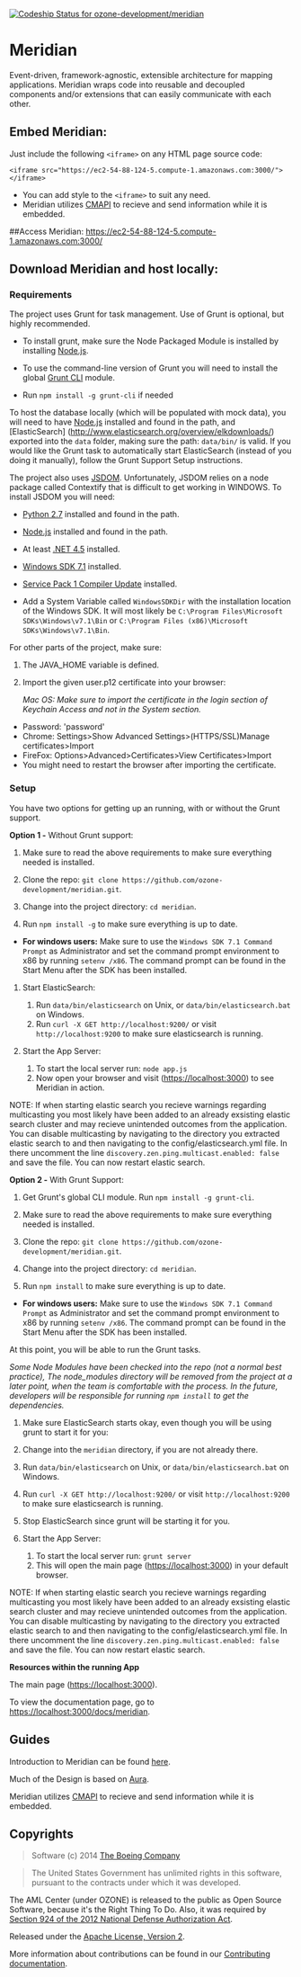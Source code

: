 [ ![Codeship Status for ozone-development/meridian](https://codeship.com/projects/479f9b90-5167-0132-a553-7262abc25231/status)](https://codeship.com/projects/48335)

# Meridian
Event-driven, framework-agnostic, extensible architecture for mapping applications. Meridian wraps code into reusable and decoupled components and/or extensions that can easily communicate with each other. 

## Embed Meridian:

Just include the following `<iframe>` on any HTML page source code:

`<iframe src="https://ec2-54-88-124-5.compute-1.amazonaws.com:3000/"></iframe>`
- You can add style to the `<iframe>` to suit any need.
- Meridian utilizes [CMAPI](http://cmapi.org) to recieve and send information while it is embedded.

##Access Meridian:
https://ec2-54-88-124-5.compute-1.amazonaws.com:3000/

## Download Meridian and host locally:
### Requirements

The project uses Grunt for task management. Use of Grunt is optional, but highly recommended.

- To install grunt, make sure the Node Packaged Module is installed by installing [Node.js](http://nodejs.org/).

- To use the command-line version of Grunt you will need to install the global [Grunt CLI](http://gruntjs.com/getting-started) module.

 - Run `npm install -g grunt-cli` if needed

To host the database locally (which will be populated with mock data), you will need to have [Node.js](http://nodejs.org/) installed and found in the path, and [ElasticSearch] (http://www.elasticsearch.org/overview/elkdownloads/) exported into the `data` folder, making sure the path: `data/bin/` is valid. If you would like the Grunt task to automatically start ElasticSearch (instead of you doing it manually), follow the Grunt Support Setup instructions.

The project also uses [JSDOM](https://www.npmjs.org/package/jsdom). Unfortunately, JSDOM relies on a node package called Contextify that is difficult to get working in WINDOWS. To install JSDOM you will need:

- [Python 2.7](https://www.python.org/download/releases/2.7/)  installed and found in the path.

- [Node.js](http://nodejs.org/) installed and found in the path.

- At least [.NET 4.5](http://www.microsoft.com/en-us/download/details.aspx?id=8279) installed.

- [Windows SDK 7.1](http://www.microsoft.com/en-us/download/details.aspx?id=8279) installed.

- [Service Pack 1 Compiler Update](http://www.microsoft.com/en-us/download/details.aspx?id=4422) installed.

- Add a System Variable called `WindowsSDKDir` with the installation location of the Windows SDK. It will most likely be `C:\Program Files\Microsoft SDKs\Windows\v7.1\Bin` or `C:\Program Files (x86)\Microsoft SDKs\Windows\v7.1\Bin`.


For other parts of the project, make sure:

1. The JAVA_HOME variable is defined. 

1. Import the given user.p12 certificate into your browser:
    
    *Mac OS: Make sure to import the certificate in the login section of Keychain Access and not in the System section.*
  - Password: 'password'
  - Chrome: Settings>Show Advanced Settings>(HTTPS/SSL)Manage certificates>Import
  - FireFox: Options>Advanced>Certificates>View Certificates>Import
  - You might need to restart the browser after importing the certificate.


### Setup

You have two options for getting up an running, with or without the Grunt support.

**Option 1 -** Without Grunt support:

1. Make sure to read the above requirements to make sure everything needed is installed.

1. Clone the repo: `git clone https://github.com/ozone-development/meridian.git`.

1. Change into the project directory: `cd meridian`.

1. Run `npm install -g` to make sure everything is up to date. 

  - **For windows users:** Make sure to use the `Windows SDK 7.1 Command Prompt` as Administrator and set the command prompt environment to x86 by running `setenv /x86`. The command prompt can be found in the Start Menu after the SDK has been installed.

1. Start ElasticSearch:
	1. Run `data/bin/elasticsearch` on Unix, or `data/bin/elasticsearch.bat` on Windows.
	1. Run `curl -X GET http://localhost:9200/` or visit `http://localhost:9200` to make sure elasticsearch is running.

1. Start the App Server:
    1. To start the local server run: `node app.js`
    1. Now open your browser and visit ([https://localhost:3000](https://localhost:3000)) to see Meridian in action.

NOTE: If when starting elastic search you recieve warnings regarding multicasting you most likely have been added to an already exsisting elastic search cluster and may recieve unintended outcomes from the application.  You can disable multicasting by navigating to the directory you extracted elastic search to and then navigating to the config/elasticsearch.yml file. In there uncomment the line `discovery.zen.ping.multicast.enabled: false` and save the file. You can now restart elastic search.

**Option 2 -** With Grunt Support:

1. Get Grunt's global CLI module. Run `npm install -g grunt-cli`.

1. Make sure to read the above requirements to make sure everything needed is installed.

1. Clone the repo: `git clone https://github.com/ozone-development/meridian.git`.

1. Change into the project directory: `cd meridian`.

1. Run `npm install` to make sure everything is up to date.

  - **For windows users:** Make sure to use the `Windows SDK 7.1 Command Prompt` as Administrator and set the command prompt environment to x86 by running `setenv /x86`. The command prompt can be found in the Start Menu after the SDK has been installed. 

 At this point, you will be able to run the Grunt tasks.

*Some Node Modules have been checked into the repo (not a normal best practice),
The node_modules directory will be removed from the project at a later point, 
when the team is comfortable with the process. In the future, 
developers will be responsible for running `npm install` to get the dependencies.*

1. Make sure ElasticSearch starts okay, even though you will be using grunt to start it for you:
 1. Change into the `meridian` directory, if you are not already there.
 1. Run `data/bin/elasticsearch` on Unix, or `data/bin/elasticsearch.bat` on Windows.
 1. Run `curl -X GET http://localhost:9200/` or visit `http://localhost:9200` to make sure elasticsearch is running.
 1. Stop ElasticSearch since grunt will be starting it for you.

1. Start the App Server:
    1. To start the local server run: `grunt server`
    1. This will open the main page ([https://localhost:3000](https://localhost:3000)) in your default browser.

NOTE: If when starting elastic search you recieve warnings regarding multicasting you most likely have been added to an already exsisting elastic search cluster and may recieve unintended outcomes from the application.  You can disable multicasting by navigating to the directory you extracted elastic search to and then navigating to the config/elasticsearch.yml file. In there uncomment the line `discovery.zen.ping.multicast.enabled: false` and save the file. You can now restart elastic search.

**Resources within the running App**

The main page ([https://localhost:3000](https://localhost:3000)).

To view the documentation page, go to [https://localhost:3000/docs/meridian](https://localhost:3000/docs/meridian).


## Guides

Introduction to Meridian can be found [here](http://ozone-development.github.io/meridian/).

Much of the Design is based on [Aura](http://aurajs.com/). 

Meridian utilizes [CMAPI](http://cmapi.org) to recieve and send information while it is embedded.


## Copyrights
> Software (c) 2014 [The Boeing Company](http://www.boeing.com/ "Boeing")

> The United States Government has unlimited rights in this software, pursuant to the contracts under which it was developed.  
 
The AML Center (under OZONE) is released to the public as Open Source Software, because it's the Right Thing To Do. Also, it was required by [Section 924 of the 2012 National Defense Authorization Act](http://www.gpo.gov/fdsys/pkg/PLAW-112publ81/pdf/PLAW-112publ81.pdf "NDAA FY12").

Released under the [Apache License, Version 2](http://www.apache.org/licenses/LICENSE-2.0.html "Apache License v2").

More information about contributions can be found in our [Contributing documentation](./contributing.md#contributing).

